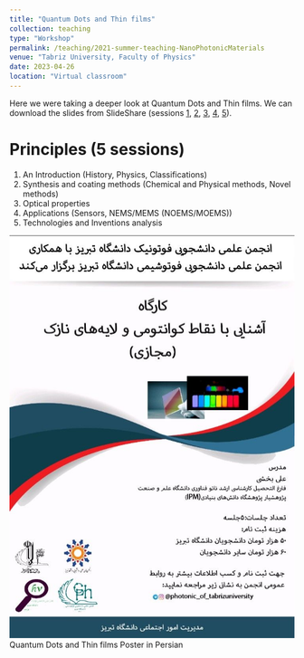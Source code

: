 ```yaml
---
title: "Quantum Dots and Thin films"
collection: teaching
type: "Workshop"
permalink: /teaching/2021-summer-teaching-NanoPhotonicMaterials
venue: "Tabriz University, Faculty of Physics"
date: 2023-04-26
location: "Virtual classroom"
---
```


Here we were taking a deeper look at Quantum Dots and Thin films.
We can download the slides from SlideShare (sessions <a href="https://www.slideshare.net/alibakhshi15/qdthinfilms1pptx">1</a>,
<a href="https://www.slideshare.net/alibakhshi15/qdthinfilms2pptx">2</a>, <a href="https://www.slideshare.net/alibakhshi15/qdthinfilms3pptx">3</a>, 
<a href="https://www.slideshare.net/alibakhshi15/qdthinfilms4pptx">4</a>, <a href="https://www.slideshare.net/alibakhshi15/qdthinfilms5pptx">5</a>).

Principles (5 sessions)
======
1) An Introduction (History, Physics, Classifications)   
2) Synthesis and coating methods (Chemical and Physical methods, Novel methods)  
3) Optical properties  
4) Applications (Sensors, NEMS/MEMS (NOEMS/MOEMS))  
5) Technologies and Inventions analysis   

![socialqta.jpg](/images/teachings/QD&ThinFilm.jpg)
Quantum Dots and Thin films Poster in Persian
